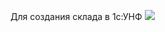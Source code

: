Для создания склада в 1с:УНФ 
![](https://user-images.githubusercontent.com/132609167/241679661-065f8638-1878-405d-b3e3-367591df7f70.png)

